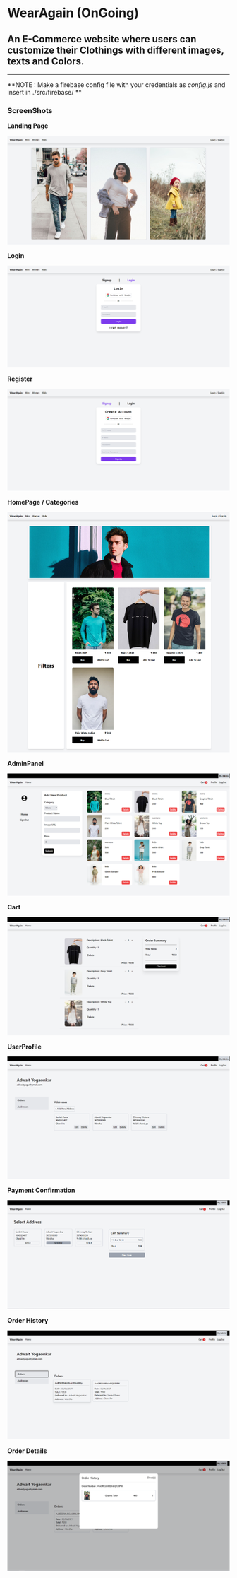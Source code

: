 # WearAgain (OnGoing)

## An E-Commerce website where users can customize their Clothings with different images, texts and Colors.

---

**NOTE : Make a firebase config file with your credentials as _config.js_ and insert in ./src/firebase/ **

### ScreenShots

**Landing Page**

![LandingPage](./ScreenShots/LandingPage.png)

**Login**

![Login](./ScreenShots/Login.png)

**Register**

![Register](./ScreenShots/Register.png)

**HomePage / Categories**

![HomePage](./ScreenShots/HomePage.png)

**AdminPanel**

![AdminPanel](./ScreenShots/AdminPanel.png)

**Cart**

![Cart](./ScreenShots/Cart.png)

**UserProfile**

![UserProfile](./ScreenShots/UserProfile.png)

**Payment Confirmation**

![Payment](./ScreenShots/Payment.png)

**Order History**

![OrderHistory](./ScreenShots/OrderHistory.png)

**Order Details**

![OrderDetails](./ScreenShots/OrderDetails.png)
